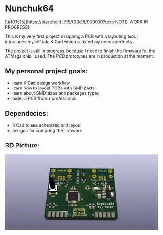 Nunchuk64
==============
![#f03c15](https://placehold.it/15/f03c15/000000?text=NOTE: WORK IN PROGRESS)

This is my very first project designing a PCB with a layouting tool.
I introduces myself into KiCad which satisfed my needs perfectly.

The project is still in progress, because I need to finish the firmware for the ATMega chip I used.
The PCB prototypes are in production at the moment.

My personal project goals:
--------------
- learn KiCad design workflow
- learn how to layout PCBs with SMD parts
- learn about SMD sizes and packages types
- order a PCB from a professional

Dependecies:
--------------
- KiCad to see schematic and layout
- avr-gcc for compiling the firmware

3D Picture:
--------------
![3d Picture](nunchuk64.png)

